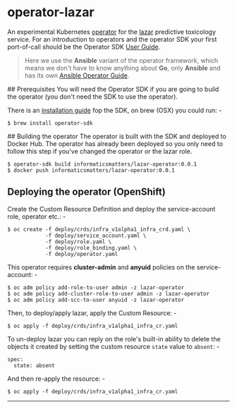 # operator-lazar
An experimental Kubernetes [operator] for the [lazar] predictive toxicology
service. For an introduction to operators and the operator SDK your first
port-of-call should be the Operator SDK [User Guide].

>   Here we use the **Ansible** variant of the operator framework,
    which means we don't have to know anything about **Go**, only **Ansible**
    and has its own [Ansible Operator Guide].

## Prerequisites
You will need the Operator SDK if you are going to build
the operator (you don't need the SDK to use the operator).

There is an [installation guide] fop the SDK, on brew (OSX) you could run: -

    $ brew install operator-sdk

## Building the operator
The operator is built with the SDK and deployed to Docker Hub. The operator
has already been deployed so you only need to follow this step if you've
changed the operator or the lazar role.

    $ operator-sdk build informaticsmatters/lazar-operator:0.0.1
    $ docker push informaticsmatters/lazar-operator:0.0.1

## Deploying the operator (OpenShift)
Create the Custom Resource Definition and deploy the service-account
role, operator etc.: -

    $ oc create -f deploy/crds/infra_v1alpha1_infra_crd.yaml \
                -f deploy/service_account.yaml \
                -f deploy/role.yaml \
                -f deploy/role_binding.yaml \
                -f deploy/operator.yaml

This operator requires **cluster-admin** and **anyuid** policies on
the service-account: -

    $ oc adm policy add-role-to-user admin -z lazar-operator
    $ oc adm policy add-cluster-role-to-user admin -z lazar-operator
    $ oc adm policy add-scc-to-user anyuid -z lazar-operator
    
Then, to deploy/apply lazar, apply the Custom Resource: -

    $ oc apply -f deploy/crds/infra_v1alpha1_infra_cr.yaml

To un-deploy lazar you can reply on the role's built-in ability to
delete the objects it created by setting the custom resource `state` value to
`absent`: -

    spec:
      state: absent

And then re-apply the resource: -

    $ oc apply -f deploy/crds/infra_v1alpha1_infra_cr.yaml

---

[ansible operator guide]: https://github.com/operator-framework/operator-sdk/blob/master/doc/ansible/user-guide.md
[installation guide]: https://github.com/operator-framework/operator-sdk/blob/master/doc/user/install-operator-sdk.md
[lazar]: https://github.com/OpenRiskNet/home/tree/master/openshift/deployments/lazar
[operator]: https://www.openshift.com/learn/topics/operators
[user guide]: https://github.com/operator-framework/operator-sdk/blob/master/doc/user-guide.md
